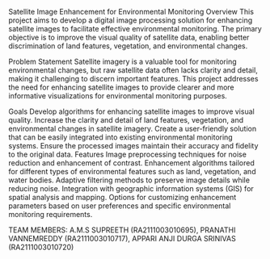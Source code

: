 Satellite Image Enhancement for Environmental Monitoring
Overview
This project aims to develop a digital image processing solution for enhancing satellite images to facilitate effective environmental monitoring. The primary objective is to improve the visual quality of satellite data, enabling better discrimination of land features, vegetation, and environmental changes.

Problem Statement
Satellite imagery is a valuable tool for monitoring environmental changes, but raw satellite data often lacks clarity and detail, making it challenging to discern important features. This project addresses the need for enhancing satellite images to provide clearer and more informative visualizations for environmental monitoring purposes.

Goals
Develop algorithms for enhancing satellite images to improve visual quality.
Increase the clarity and detail of land features, vegetation, and environmental changes in satellite imagery.
Create a user-friendly solution that can be easily integrated into existing environmental monitoring systems.
Ensure the processed images maintain their accuracy and fidelity to the original data.
Features
Image preprocessing techniques for noise reduction and enhancement of contrast.
Enhancement algorithms tailored for different types of environmental features such as land, vegetation, and water bodies.
Adaptive filtering methods to preserve image details while reducing noise.
Integration with geographic information systems (GIS) for spatial analysis and mapping.
Options for customizing enhancement parameters based on user preferences and specific environmental monitoring requirements.

TEAM MEMBERS:
A.M.S SUPREETH (RA2111003010695), 
PRANATHI VANNEMREDDY (RA2111003010717),
APPARI ANJI DURGA SRINIVAS (RA2111003010720)
